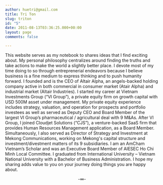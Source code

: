 ```yaml
---
author: huetri@gmail.com
title: Tri Ton
slug: triton
id: "5"
date: 2011-08-13T03:36:25.000+00:00
layout: page
comments: false

---
```

This website serves as my notebook to shares ideas that I find exciting about.  My personal philosophy centralizes around finding the truths and take actions to make the world a slightly better place.  I devote most of my time doing to so through entreprenerial endeavors because I believe business is a fine medium to express thinking and to push humanity forward.  I founded and is the CEO of Altair Alpha, an angels-backed holding company active in both commercial in consumer market (Atair Alpha) and industrial market (Altair Industries).  I started my career at Vietnam Investments Group (“VI Group”), a private equity firm on growth capital with USD 500M asset under management. My private equity experience includes strategy, valuation, and operation for prospects and portfolio investees as well as served as Deputy CEO and Board Member of the largest VI Group’s pharmaceutical / agricultural deal with 9 M&As. After VI Group, I joined Cloudjet Solutions (“CJS”), a venture-backed SaaS firm that provides Human Resources Management application, as a Board Member.  Simultaneously, I also served as Director of Strategy and Investment at Mekong Communications, working on Mekong's capital structure and investment/divestment matters of its 9 subsidiaries.  I am an AmCham Vietnam’s Scholar and was an Executive Board Member of AIESEC Ho Chi Minh Local Committee.  I graduated from International University – Vietnam National University with a Bachelor of Business Administration.  I hope my sharing adds value to you on your journey doing things you are happy about.    

<p align='center'> -∞- </p>